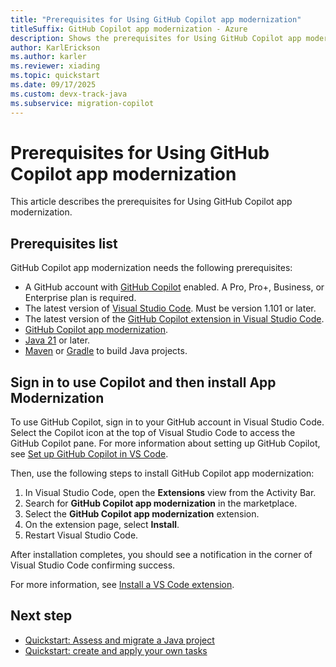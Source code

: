 ```yaml
---
title: "Prerequisites for Using GitHub Copilot app modernization"
titleSuffix: GitHub Copilot app modernization - Azure
description: Shows the prerequisites for Using GitHub Copilot app modernization.
author: KarlErickson
ms.author: karler
ms.reviewer: xiading
ms.topic: quickstart
ms.date: 09/17/2025
ms.custom: devx-track-java
ms.subservice: migration-copilot
---
```


# Prerequisites for Using GitHub Copilot app modernization

This article describes the prerequisites for Using GitHub Copilot app modernization.

## Prerequisites list

GitHub Copilot app modernization needs the following prerequisites:

- A GitHub account with [GitHub Copilot](https://github.com/features/copilot) enabled. A Pro, Pro+, Business, or Enterprise plan is required.
- The latest version of [Visual Studio Code](https://code.visualstudio.com/). Must be version 1.101 or later.
- The latest version of the [GitHub Copilot extension in Visual Studio Code](https://code.visualstudio.com/docs/copilot/overview).
- [GitHub Copilot app modernization](https://marketplace.visualstudio.com/items?itemName=vscjava.migrate-java-to-azure).
- [Java 21](/java/openjdk/download) or later.
- [Maven](https://maven.apache.org/download.cgi) or [Gradle](https://gradle.org/install/) to build Java projects.

## Sign in to use Copilot and then install App Modernization

To use GitHub Copilot, sign in to your GitHub account in Visual Studio Code. Select the Copilot icon at the top of Visual Studio Code to access the GitHub Copilot pane. For more information about setting up GitHub Copilot, see [Set up GitHub Copilot in VS Code](https://code.visualstudio.com/docs/copilot/setup).

Then, use the following steps to install GitHub Copilot app modernization:

1. In Visual Studio Code, open the **Extensions** view from the Activity Bar.
1. Search for **GitHub Copilot app modernization** in the marketplace.
1. Select the **GitHub Copilot app modernization** extension.
1. On the extension page, select **Install**.
1. Restart Visual Studio Code.

After installation completes, you should see a notification in the corner of Visual Studio Code confirming success.

For more information, see [Install a VS Code extension](https://code.visualstudio.com/docs/getstarted/extensions#_install-a-vs-code-extension).

## Next step

- [Quickstart: Assess and migrate a Java project](migrate-github-copilot-app-modernization-for-java-quickstart-assess-migrate.md)
- [Quickstart: create and apply your own tasks](migrate-github-copilot-app-modernization-for-java-quickstart-create-and-apply-your-own-task.md)